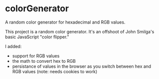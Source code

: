 # colorGenerator
A random color generator for hexadecimal and RGB values.

This project is a random color generator. It's an offshoot of John Smilga's basic JavaScript "color flipper."

I added:
  - support for RGB values
  - the math to convert hex to RGB
  - persistance of values in the browser as you switch between hex and RGB values (note: needs cookies to work)
